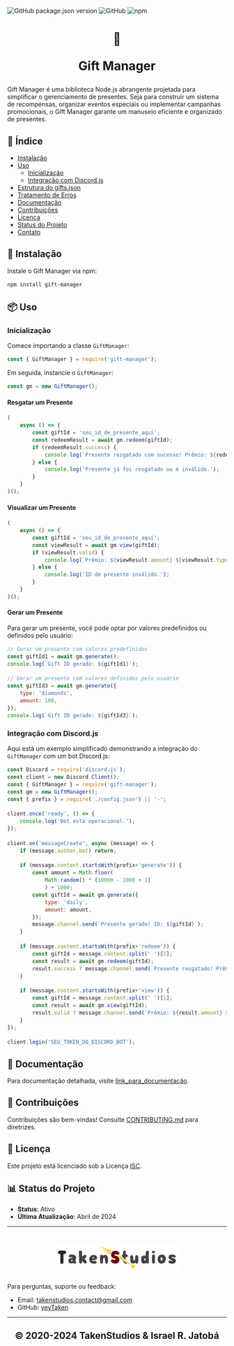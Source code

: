 ![GitHub package.json version](https://img.shields.io/github/package-json/v/yeyTaken/gift-manager)
![GitHub](https://img.shields.io/github/license/yeyTaken/gift-manager)
![npm](https://img.shields.io/npm/v/gift-manager) 

 <h1 align="center">
🎁

Gift Manager
 </h1>
 
Gift Manager é uma biblioteca Node.js abrangente projetada para simplificar o gerenciamento de presentes. Seja para construir um sistema de recompensas, organizar eventos especiais ou implementar campanhas promocionais, o Gift Manager garante um manuseio eficiente e organizado de presentes.

## 📑 Índice

- [Instalação](#instalação)
- [Uso](#uso)
  - [Inicialização](#inicialização)
  - [Integração com Discord.js](#integração-com-discordjs)
- [Estrutura do gifts.json](#estrutura-do-giftsjson)
- [Tratamento de Erros](#tratamento-de-erros)
- [Documentação](#documentação)
- [Contribuições](#contribuições)
- [Licença](#licença)
- [Status do Projeto](#status-do-projeto)
- [Contato](#contato)

## 🚀 Instalação <a name="instalação"></a>

Instale o Gift Manager via npm:

```bash
npm install gift-manager
```

## 📦 Uso <a name="uso"></a>

### Inicialização <a name="inicialização"></a>

Comece importando a classe `GiftManager`:

```javascript
const { GiftManager } = require('gift-manager');
```

Em seguida, instancie o `GiftManager`:

```javascript
const gm = new GiftManager();
```

#### Resgatar um Presente

```javascript
(
    async () => {
        const giftId = 'seu_id_de_presente_aqui';
        const redeemResult = await gm.redeem(giftId);
        if (redeemResult.success) {
            console.log(`Presente resgatado com sucesso! Prêmio: ${redeemResult.amount} ${redeemResult.type}`);
        } else {
            console.log('Presente já foi resgatado ou é inválido.');
        }
    }
)();
```

#### Visualizar um Presente

```javascript
(
    async () => {
        const giftId = 'seu_id_de_presente_aqui';
        const viewResult = await gm.view(giftId);
        if (viewResult.valid) {
            console.log(`Prêmio: ${viewResult.amount} ${viewResult.type}`);
        } else {
            console.log('ID de presente inválido.');
        }
    }
)();
```

#### Gerar um Presente <a name="gerar-presente"></a>

Para gerar um presente, você pode optar por valores predefinidos ou definidos pelo usuário:

```javascript
// Gerar um presente com valores predefinidos
const giftId1 = await gm.generate();
console.log(`Gift ID gerado: ${giftId1}`);

// Gerar um presente com valores definidos pelo usuário
const giftId3 = await gm.generate({
    type: 'diamonds',
    amount: 100,
});
console.log(`Gift ID gerado: ${giftId3}`); 
```

### Integração com Discord.js <a name="integração-com-discordjs"></a>

Aqui está um exemplo simplificado demonstrando a integração do `GiftManager` com um bot Discord.js:

```javascript
const Discord = require('discord.js');
const client = new Discord.Client();
const { GiftManager } = require('gift-manager');
const gm = new GiftManager();
const { prefix } = require('./config.json') || '-';

client.once('ready', () => {
    console.log('Bot está operacional.');
});

client.on('messageCreate', async (message) => {
    if (message.author.bot) return;

    if (message.content.startsWith(prefix+'generate')) {
        const amount = Math.floor(
            Math.random() * (10000 - 1000 + 1)
            ) + 1000;
        const giftId = await gm.generate({
            type: 'daily',
            amount: amount,
        });
        message.channel.send(`Presente gerado! ID: ${giftId}`);
    }

    if (message.content.startsWith(prefix+'redeem')) {
        const giftId = message.content.split(' ')[1];
        const result = await gm.redeem(giftId);
        result.success ? message.channel.send(`Presente resgatado! Prêmio: ${result.amount} ${result.type}`) : message.channel.send('Presente já foi resgatado ou é inválido.');
    }

    if (message.content.startsWith(prefix+'view')) {
        const giftId = message.content.split(' ')[1];
        const result = await gm.view(giftId);
        result.valid ? message.channel.send(`Prêmio: ${result.amount} ${result.type}`) : message.channel.send('ID de presente inválido.');
    }
});

client.login('SEU_TOKEN_DO_DISCORD_BOT');
```

## 📜 Documentação <a name="documentação"></a>

Para documentação detalhada, visite [link_para_documentação](#).

## 🤝 Contribuições <a name="contribuições"></a>

Contribuições são bem-vindas! Consulte [CONTRIBUTING.md](CONTRIBUTING.md) para diretrizes.

## 📝 Licença <a name="licença"></a>

Este projeto está licenciado sob a Licença [ISC](LICENSE).

## 📊 Status do Projeto <a name="status-do-projeto"></a>

- **Status**: Ativo
- **Última Atualização**: Abril de 2024

---

<h1 align="center">
<img src="./src/assets/img/takenstudios.png" alt="takenstudios" width="290"/>
</h1>

Para perguntas, suporte ou feedback:

- Email: [takenstudios.contact@gmail.com](mailto:takenstudios.contact@gmail.com)
- GitHub: [yeyTaken](https://github.com/yeyTaken)

---
<h2 align="center">
© 2020-2024 TakenStudios & Israel R. Jatobá
 </h2>